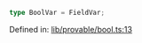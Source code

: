 ```ts
type BoolVar = FieldVar;
```

Defined in: [lib/provable/bool.ts:13](https://github.com/o1-labs/o1js/blob/89b7d1522af805d6d4c45a96d7a9cbc29a457aec/src/lib/provable/bool.ts#L13)
